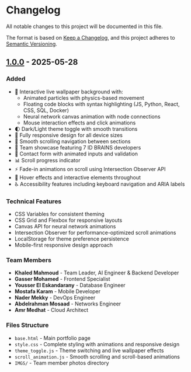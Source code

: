 # Changelog

All notable changes to this project will be documented in this file.

The format is based on [Keep a Changelog](https://keepachangelog.com/en/1.0.0/),
and this project adheres to [Semantic Versioning](https://semver.org/spec/v2.0.0.html).

## [1.0.0] - 2025-05-28

### Added
- 🎨 Interactive live wallpaper background with:
  - Animated particles with physics-based movement
  - Floating code blocks with syntax highlighting (JS, Python, React, CSS, SQL, Docker)
  - Neural network canvas animation with node connections
  - Mouse interaction effects and click animations
- 🌓 Dark/Light theme toggle with smooth transitions
- 📱 Fully responsive design for all device sizes
- 🧭 Smooth scrolling navigation between sections
- 👥 Team showcase featuring 7 ID BRAINS developers
- 📝 Contact form with animated inputs and validation
- 📊 Scroll progress indicator
- ⚡ Fade-in animations on scroll using Intersection Observer API
- 🎯 Hover effects and interactive elements throughout
- ♿ Accessibility features including keyboard navigation and ARIA labels

### Technical Features
- CSS Variables for consistent theming
- CSS Grid and Flexbox for responsive layouts
- Canvas API for neural network animations
- Intersection Observer for performance-optimized scroll animations
- LocalStorage for theme preference persistence
- Mobile-first responsive design approach

### Team Members
- **Khaled Mahmoud** - Team Leader, AI Engineer & Backend Developer
- **Gasser Mohamed** - Frontend Specialist
- **Yousser El Eskandarany** - Database Engineer
- **Mostafa Karam** - Mobile Developer
- **Nader Mekky** - DevOps Engineer
- **Abdelrahman Mosaad** - Networks Engineer
- **Amr Medhat** - Cloud Architect

### Files Structure
- `base.html` - Main portfolio page
- `style.css` - Complete styling with animations and responsive design
- `theme_toggle.js` - Theme switching and live wallpaper effects
- `scroll_animation.js` - Smooth scrolling and scroll-based animations
- `IMGS/` - Team member photos directory

[1.0.0]: https://github.com/gasse4/Portofolio/releases/tag/v1.0.0

